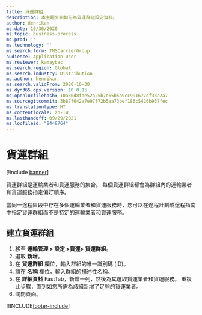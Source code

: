 ```yaml
---
title: 貨運群組
description: 本主題介紹如何為貨運群組設定資料。
author: Henrikan
ms.date: 10/30/2020
ms.topic: business-process
ms.prod: ''
ms.technology: ''
ms.search.form: TMSCarrierGroup
audience: Application User
ms.reviewer: kamaybac
ms.search.region: Global
ms.search.industry: Distribution
ms.author: henrikan
ms.search.validFrom: 2020-10-30
ms.dyn365.ops.version: 10.0.15
ms.openlocfilehash: 10a30d8fae52a25b7d65b5a9cc991677df33a2a7
ms.sourcegitcommit: 3b87f042a7e97f72b5aa73bef186c5426b937fec
ms.translationtype: HT
ms.contentlocale: zh-TW
ms.lasthandoff: 09/29/2021
ms.locfileid: "8448764"
---
```

# <a name="carrier-groups"></a>貨運群組

[!include [banner](../../includes/banner.md)]

貨運群組是運輸業者和貨運服務的集合。 每個貨運群組都會為群組內的運輸業者和貨運服務指定偏好順序。

當同一途程區段中存在多個運輸業者和貨運服務時，您可以在途程計劃或途程指南中指定貨運群組而不是特定的運輸業者和貨運服務。

## <a name="create-a-carrier-group"></a>建立貨運群組

1. 移至 **運輸管理 &gt; 設定 &gt;貨運&gt; 貨運群組**。
1. 選取 **新增**。
1. 在 **貨運群組** 欄位，輸入群組的唯一識別碼 (ID)。
1. 請在 **名稱** 欄位，輸入群組的描述性名稱。
1. 在 **詳細資料** FastTab，新增一列，然後為其選取貨運業者和貨運服務。 重複此步驟，直到如您所需為該組新增了足夠的貨運業者。
1. 關閉頁面。


[!INCLUDE[footer-include](../../../includes/footer-banner.md)]
